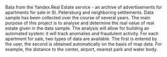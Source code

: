 Вata from the Yandex.Real Estate service - an archive of advertisements for apartments for sale in St. Petersburg and neighboring settlements. Data sample has been collected over the course of several years.
The main purpose of this project is to analyse and determine the real value of real estate given in the data sample. The analysis will  allow for building an automated system: it will track anomalies and fraudulent activity.
For each apartment for sale, two types of data are available. The first is entered by the user, the second is obtained automatically on the basis of map data. For example, the distance to the center, airport, nearest park and water body.
